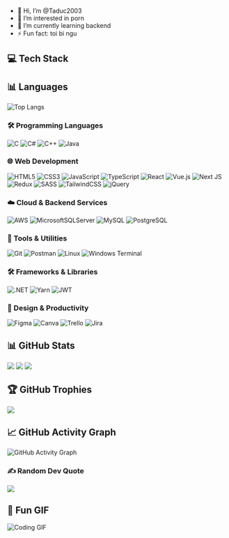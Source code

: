 - 👋 Hi, I’m @Taduc2003
- 👀 I’m interested in porn
- 🌱 I’m currently learning backend
- ⚡ Fun fact: toi bi ngu

## 💻 Tech Stack

## 📊 Languages
![Top Langs](https://github-readme-stats.vercel.app/api/top-langs/?username=Taduc2003&langs_count=10&theme=radical&layout=compact)

### 🛠️ Programming Languages
![C](https://img.shields.io/badge/C-%2300599C.svg?style=for-the-badge&logo=c&logoColor=white)
![C#](https://img.shields.io/badge/C%23-%23239120.svg?style=for-the-badge&logo=c-sharp&logoColor=white)
![C++](https://img.shields.io/badge/C++-%2300599C.svg?style=for-the-badge&logo=c%2B%2B&logoColor=white)
![Java](https://img.shields.io/badge/Java-%23ED8B00.svg?style=for-the-badge&logo=openjdk&logoColor=white)

### 🌐 Web Development
![HTML5](https://img.shields.io/badge/HTML5-%23E34F26.svg?style=for-the-badge&logo=html5&logoColor=white)
![CSS3](https://img.shields.io/badge/CSS3-%231572B6.svg?style=for-the-badge&logo=css3&logoColor=white)
![JavaScript](https://img.shields.io/badge/JavaScript-%23323330.svg?style=for-the-badge&logo=javascript&logoColor=%23F7DF1E)
![TypeScript](https://img.shields.io/badge/TypeScript-%23007ACC.svg?style=for-the-badge&logo=typescript&logoColor=white)
![React](https://img.shields.io/badge/React-%2320232a.svg?style=for-the-badge&logo=react&logoColor=%2361DAFB)
![Vue.js](https://img.shields.io/badge/Vue.js-%2335495e.svg?style=for-the-badge&logo=vuedotjs&logoColor=%234FC08D)
![Next JS](https://img.shields.io/badge/Next-black?style=for-the-badge&logo=next.js&logoColor=white)
![Redux](https://img.shields.io/badge/Redux-%23593d88.svg?style=for-the-badge&logo=redux&logoColor=white)
![SASS](https://img.shields.io/badge/SASS-%23CC6699.svg?style=for-the-badge&logo=sass&logoColor=white)
![TailwindCSS](https://img.shields.io/badge/TailwindCSS-%2338B2AC.svg?style=for-the-badge&logo=tailwind-css&logoColor=white)
![jQuery](https://img.shields.io/badge/jQuery-%230769AD.svg?style=for-the-badge&logo=jquery&logoColor=white)

### ☁️ Cloud & Backend Services
![AWS](https://img.shields.io/badge/AWS-%23FF9900.svg?style=for-the-badge&logo=amazon-aws&logoColor=white)
![MicrosoftSQLServer](https://img.shields.io/badge/Microsoft%20SQL%20Server-%23CC2927.svg?style=for-the-badge&logo=microsoft-sql-server&logoColor=white)
![MySQL](https://img.shields.io/badge/MySQL-%2300000F.svg?style=for-the-badge&logo=mysql&logoColor=white)
![PostgreSQL](https://img.shields.io/badge/PostgreSQL-%23316192.svg?style=for-the-badge&logo=postgresql&logoColor=white)

### 🧰 Tools & Utilities
![Git](https://img.shields.io/badge/Git-%23F05032.svg?style=for-the-badge&logo=git&logoColor=white)
![Postman](https://img.shields.io/badge/Postman-%23FF6C37.svg?style=for-the-badge&logo=postman&logoColor=white)
![Linux](https://img.shields.io/badge/Linux-%23FCC624.svg?style=for-the-badge&logo=linux&logoColor=black)
![Windows Terminal](https://img.shields.io/badge/Windows%20Terminal-%234D4D4D.svg?style=for-the-badge&logo=windows-terminal&logoColor=white)

### 🛠️ Frameworks & Libraries
![.NET](https://img.shields.io/badge/.NET-%235C2D91.svg?style=for-the-badge&logo=.net&logoColor=white)
![Yarn](https://img.shields.io/badge/Yarn-%232C8EBB.svg?style=for-the-badge&logo=yarn&logoColor=white)
![JWT](https://img.shields.io/badge/JWT-%23000000.svg?style=for-the-badge&logo=JSON%20web%20tokens&logoColor=white)

### 🎨 Design & Productivity
![Figma](https://img.shields.io/badge/Figma-%23F24E1E.svg?style=for-the-badge&logo=figma&logoColor=white)
![Canva](https://img.shields.io/badge/Canva-%2300C4CC.svg?style=for-the-badge&logo=canva&logoColor=white)
![Trello](https://img.shields.io/badge/Trello-%23026AA7.svg?style=for-the-badge&logo=trello&logoColor=white)
![Jira](https://img.shields.io/badge/Jira-%230A0FFF.svg?style=for-the-badge&logo=jira&logoColor=white)
## 📊 GitHub Stats
![](https://github-readme-stats.vercel.app/api?username=diata0210&show_icons=true&theme=radical&hide_border=true)
![](https://github-readme-streak-stats.herokuapp.com/?user=diata0210&theme=radical&hide_border=true)
![](https://github-readme-stats.vercel.app/api/top-langs/?username=diata0210&layout=compact&theme=radical&hide_border=true)

## 🏆 GitHub Trophies
![](https://github-profile-trophy.vercel.app/?username=diata0210&theme=algolia&no-frame=true&no-bg=true&column=4&rank=SECRET,SSS,SS,S,AAA,AA,A,B,C)

## 📈 GitHub Activity Graph
![GitHub Activity Graph](https://github-readme-activity-graph.vercel.app/graph?username=diata0210&theme=react-dark)

### ✍️ Random Dev Quote
![](https://quotes-github-readme.vercel.app/api?type=horizontal&theme=radical)

## 🎉 Fun GIF
![Coding GIF](https://media.giphy.com/media/3o7aD2saalBwwftBIY/giphy.gif)

<!---
Taduc2003/Taduc2003 is a ✨ special ✨ repository because its `README.md` (this file) appears on your GitHub profile.
You can click the Preview link to take a look at your changes.
--->
